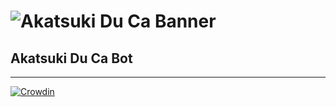 # ![Akatsuki Du Ca Banner](https://cdn.discordapp.com/attachments/912563176741154821/944739273767260210/AkatsukiDuCaCover.png)

## Akatsuki Du Ca Bot

--------------------------------------

[![Crowdin](https://badges.crowdin.net/akatsuki-du-ca-bot/localized.svg)](https://crowdin.com/project/akatsuki-du-ca-bot)
